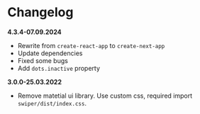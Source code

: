 # Changelog

**4.3.4-07.09.2024**

- Rewrite from `create-react-app` to `create-next-app`
- Update dependencies
- Fixed some bugs
- Add `dots.inactive` property

**3.0.0-25.03.2022**

- Remove matetial ui library. Use custom css, required import `swiper/dist/index.css`.
